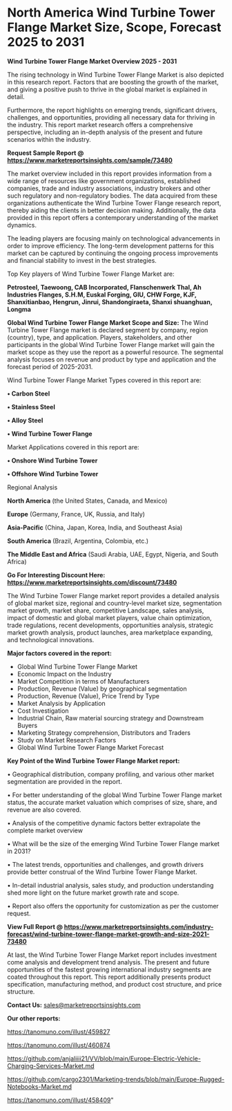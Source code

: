 # North America Wind Turbine Tower Flange Market Size, Scope, Forecast 2025 to 2031

<Strong> Wind Turbine Tower Flange Market Overview 2025 - 2031</strong>

The rising technology in Wind Turbine Tower Flange Market is also depicted in this research report. Factors that are boosting the growth of the market, and giving a positive push to thrive in the global market is explained in detail.

Furthermore, the report highlights on emerging trends, significant drivers, challenges, and opportunities, providing all necessary data for thriving in the industry. This report market research offers a comprehensive perspective, including an in-depth analysis of the present and future scenarios within the industry.

<strong>Request Sample Report @ <a href=https://www.marketreportsinsights.com/sample/73480>https://www.marketreportsinsights.com/sample/73480</a></strong>

The market overview included in this report provides information from a wide range of resources like government organizations, established companies, trade and industry associations, industry brokers and other such regulatory and non-regulatory bodies. The data acquired from these organizations authenticate the Wind Turbine Tower Flange research report, thereby aiding the clients in better decision making. Additionally, the data provided in this report offers a contemporary understanding of the market dynamics.

The leading players are focusing mainly on technological advancements in order to improve efficiency. The long-term development patterns for this market can be captured by continuing the ongoing process improvements and financial stability to invest in the best strategies.

Top Key players of Wind Turbine Tower Flange Market are:

<strong>Petrosteel, Taewoong, CAB Incorporated, Flanschenwerk Thal, Ah Industries Flanges, S.H.M, Euskal Forging, GIU, CHW Forge, KJF, Shanxitianbao, Hengrun, Jinrui, Shandongiraeta, Shanxi shuanghuan, Longma</strong>

<strong><b>Global Wind Turbine Tower Flange Market Scope and Size:</b></strong>
The Wind Turbine Tower Flange market is declared segment by company, region (country), type, and application. Players, stakeholders, and other participants in the global Wind Turbine Tower Flange market will gain the market scope as they use the report as a powerful resource. The segmental analysis focuses on revenue and product by type and application and the forecast period of 2025-2031.

Wind Turbine Tower Flange Market Types covered in this report are:

<strong>• Carbon Steel

• Stainless Steel

• Alloy Steel

• Wind Turbine Tower Flange</strong>

Market Applications covered in this report are:

<strong>• Onshore Wind Turbine Tower

• Offshore Wind Turbine Tower</strong> 

Regional Analysis

<strong>North America</strong> (the United States, Canada, and Mexico)

<strong>Europe</strong> (Germany, France, UK, Russia, and Italy)

<strong>Asia-Pacific</strong> (China, Japan, Korea, India, and Southeast Asia)

<strong>South America</strong> (Brazil, Argentina, Colombia, etc.)

<strong>The Middle East and Africa</strong> (Saudi Arabia, UAE, Egypt, Nigeria, and South Africa)

<strong>Go For Interesting Discount Here: <a href=https://www.marketreportsinsights.com/discount/73480>https://www.marketreportsinsights.com/discount/73480</a></strong>

The Wind Turbine Tower Flange market report provides a detailed analysis of global market size, regional and country-level market size, segmentation market growth, market share, competitive Landscape, sales analysis, impact of domestic and global market players, value chain optimization, trade regulations, recent developments, opportunities analysis, strategic market growth analysis, product launches, area marketplace expanding, and technological innovations.

<strong><b>Major factors covered in the report:</b></strong>
<ul>
  <li>Global Wind Turbine Tower Flange Market </li>
  <li>Economic Impact on the Industry</li>
  <li>Market Competition in terms of Manufacturers</li>
  <li>Production, Revenue (Value) by geographical segmentation</li>
  <li>Production, Revenue (Value), Price Trend by Type</li>
  <li>Market Analysis by Application</li>
  <li>Cost Investigation</li>
  <li>Industrial Chain, Raw material sourcing strategy and Downstream Buyers</li>
  <li>Marketing Strategy comprehension, Distributors and Traders</li>
  <li>Study on Market Research Factors</li>
  <li>Global Wind Turbine Tower Flange Market Forecast</li>
</ul>

<strong><b>Key Point of the Wind Turbine Tower Flange Market report:</b></strong>

• Geographical distribution, company profiling, and various other market segmentation are provided in the report.

• For better understanding of the global Wind Turbine Tower Flange market status, the accurate market valuation which comprises of size, share, and revenue are also covered.

• Analysis of the competitive dynamic factors better extrapolate the complete market overview

• What will be the size of the emerging Wind Turbine Tower Flange market in 2031?

• The latest trends, opportunities and challenges, and growth drivers provide better construal of the Wind Turbine Tower Flange Market.

• In-detail industrial analysis, sales study, and production understanding shed more light on the future market growth rate and scope.

• Report also offers the opportunity for customization as per the customer request.

<strong><b>View Full Report @ <a href=https://www.marketreportsinsights.com/industry-forecast/wind-turbine-tower-flange-market-growth-and-size-2021-73480>https://www.marketreportsinsights.com/industry-forecast/wind-turbine-tower-flange-market-growth-and-size-2021-73480</a></b></strong>


At last, the Wind Turbine Tower Flange Market report includes investment come analysis and development trend analysis. The present and future opportunities of the fastest growing international industry segments are coated throughout this report. This report additionally presents product specification, manufacturing method, and product cost structure, and price structure.

<strong>Contact Us:</strong>
sales@marketreportsinsights.com

<strong>Our other reports:</strong>

<a href=https://tanomuno.com/illust/459827>https://tanomuno.com/illust/459827</a>

<a href=https://tanomuno.com/illust/460874>https://tanomuno.com/illust/460874</a>

<a href=https://github.com/anjaliiii21/VV/blob/main/Europe-Electric-Vehicle-Charging-Services-Market.md>https://github.com/anjaliiii21/VV/blob/main/Europe-Electric-Vehicle-Charging-Services-Market.md</a>

<a href=https://github.com/cargo2301/Marketing-trends/blob/main/Europe-Rugged-Notebooks-Market.md>https://github.com/cargo2301/Marketing-trends/blob/main/Europe-Rugged-Notebooks-Market.md</a>

<a href=https://tanomuno.com/illust/458409>https://tanomuno.com/illust/458409</a>"
